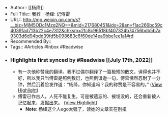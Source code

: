 - Author:: [[杨绛]]
- Full Title:: 我荐｜杨绛: 记傅雷
- URL:: http://mp.weixin.qq.com/s?__biz=MjM5ODc1Mzg2NQ==&mid=217680451&idx=2&sn=f1ac266bc59c4039fad713b22c4e7312&chksm=2fc8c96518bf407324b74756bdb5b7a9303d6d94bdd39fd5b098683c6f60de14ea9bbe1ee1a1#rd
- Recommended By::
- Tags:: #Articles #Inbox #Readwise
- ### Highlights first synced by #Readwise [[July 17th, 2022]]
    - 有一次他称赞我的翻译。我不过偶尔翻译了一篇极短的散文，译得也并不好，所以我只当傅雷是照例敷衍，也照例谦逊一句，傅雷怫然忍耐了一分钟，然后沉着脸发作道：“杨绛，你知道吗？我的称赞是不容易的。” ([View Highlight](https://instapaper.com/read/1522191233/20088255))
    - 傅雷已作古人，人死不能复生，可是被遗忘的、被埋没的，还会重新被人记忆起来，发掘出来。 ([View Highlight](https://instapaper.com/read/1522191233/20088282))
        - **Note**: 杨绛这个人ego太强了，读她的文章实在别扭
